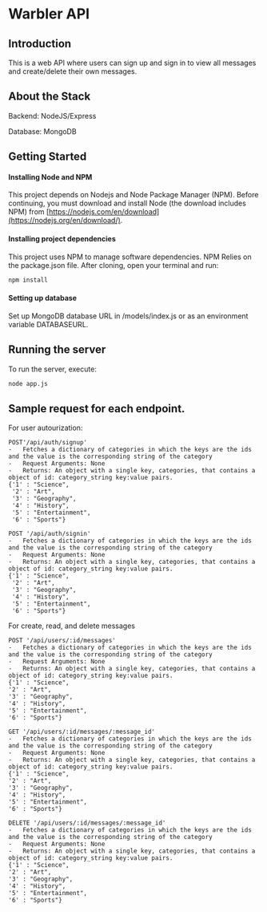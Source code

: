 # Warbler API

## Introduction

This is a web API where users can sign up and sign in to view all messages and create/delete their own messages. 

## About the Stack

Backend: NodeJS/Express

Database: MongoDB

## Getting Started

#### Installing Node and NPM

This project depends on Nodejs and Node Package Manager (NPM). Before continuing, you must download and install Node (the download includes NPM) from [https://nodejs.com/en/download](https://nodejs.org/en/download/).

#### Installing project dependencies

This project uses NPM to manage software dependencies. NPM Relies on the package.json file. After cloning, open your terminal and run:

```bash
npm install
```

#### Setting up database

Set up MongoDB database URL in /models/index.js or as an environment variable DATABASEURL.

## Running the server

To run the server, execute:

```bash
node app.js
```

## Sample request for each endpoint. 

For user autourization:
```
POST'/api/auth/signup'
-	Fetches a dictionary of categories in which the keys are the ids and the value is the corresponding string of the category
-	Request Arguments: None
-	Returns: An object with a single key, categories, that contains a object of id: category_string key:value pairs.
{'1' : "Science",
 '2' : "Art",
 '3' : "Geography",
 '4' : "History",
 '5' : "Entertainment",
 '6' : "Sports"}
 
POST '/api/auth/signin'
-	Fetches a dictionary of categories in which the keys are the ids and the value is the corresponding string of the category
-	Request Arguments: None
-	Returns: An object with a single key, categories, that contains a object of id: category_string key:value pairs.
{'1' : "Science",
 '2' : "Art",
 '3' : "Geography",
 '4' : "History",
 '5' : "Entertainment",
 '6' : "Sports"}
 ```
 
 For create, read, and delete messages
 ```
 POST '/api/users/:id/messages'
-	Fetches a dictionary of categories in which the keys are the ids and the value is the corresponding string of the category
-	Request Arguments: None
-	Returns: An object with a single key, categories, that contains a object of id: category_string key:value pairs.
{'1' : "Science",
 '2' : "Art",
 '3' : "Geography",
 '4' : "History",
 '5' : "Entertainment",
 '6' : "Sports"}

GET '/api/users/:id/messages/:message_id'
-	Fetches a dictionary of categories in which the keys are the ids and the value is the corresponding string of the category
-	Request Arguments: None
-	Returns: An object with a single key, categories, that contains a object of id: category_string key:value pairs.
{'1' : "Science",
 '2' : "Art",
 '3' : "Geography",
 '4' : "History",
 '5' : "Entertainment",
 '6' : "Sports"}

DELETE '/api/users/:id/messages/:message_id'
-	Fetches a dictionary of categories in which the keys are the ids and the value is the corresponding string of the category
-	Request Arguments: None
-	Returns: An object with a single key, categories, that contains a object of id: category_string key:value pairs.
{'1' : "Science",
 '2' : "Art",
 '3' : "Geography",
 '4' : "History",
 '5' : "Entertainment",
 '6' : "Sports"}



```
